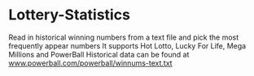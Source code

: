 # Lottery-Statistics
Read in historical winning numbers from a text file and pick the most frequently appear numbers
It supports Hot Lotto, Lucky For Life, Mega Millions and PowerBall
Historical data can be found at www.powerball.com/powerball/winnums-text.txt
